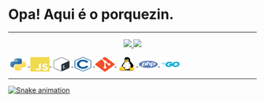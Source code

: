 # Opa! Aqui é o porquezin.

---

<div align="center">
  <a href="https://github.com/porquezin">
  <img height="165em" src="https://github-readme-stats.vercel.app/api?username=porquezin&show_icons=true&theme=radical&include_all_commits=true&count_private=true"/>
  <img height="165em" src="https://github-readme-stats.vercel.app/api/top-langs/?username=porquezin&layout=compact&langs_count=7&theme=radical"/>
</div>

<div style="display: inline_block"><br>
  <img align="center" alt="pqzin-Python" height="30" width="40" src="https://raw.githubusercontent.com/devicons/devicon/master/icons/python/python-original.svg">
  <img align="center" alt="pqzin-Js" height="30" width="40" src="https://raw.githubusercontent.com/devicons/devicon/master/icons/javascript/javascript-plain.svg">
  <img align="center" alt="pqzin-bash" height="30" width="40" src="https://raw.githubusercontent.com/devicons/devicon/master/icons/bash/bash-original.svg">
  <img align="center" alt="pqzin-C" height="30" width="40" src="https://raw.githubusercontent.com/devicons/devicon/master/icons/c/c-line.svg">
  <img align="center" alt="pqzin-git" height="30" width="40" src="https://raw.githubusercontent.com/devicons/devicon/master/icons/git/git-original.svg">
  <img align="center" alt="pqzin-linux" height="30" width="40" src="https://raw.githubusercontent.com/devicons/devicon/master/icons/linux/linux-original.svg">
  <img align="center" alt="pqzin-php" height="30" width="40" src="https://raw.githubusercontent.com/devicons/devicon/master/icons/php/php-plain.svg">
  <img align="center" alt="pqzin-Golang" height="30" width="40" src="https://raw.githubusercontent.com/devicons/devicon/master/icons/go/go-original-wordmark.svg">
  </div>
  
  ---
  
 ![Snake animation](https://github.com/porquezin/porquezin/blob/output/github-contribution-grid-snake.svg)
